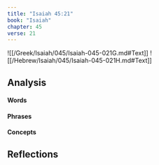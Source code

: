 ```yaml
---
title: "Isaiah 45:21"
book: "Isaiah"
chapter: 45
verse: 21
---
```

![[/Greek/Isaiah/045/Isaiah-045-021G.md#Text]]
![[/Hebrew/Isaiah/045/Isaiah-045-021H.md#Text]]

## Analysis

#### Words

#### Phrases

#### Concepts

## Reflections
